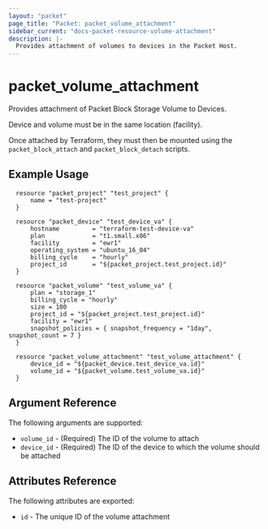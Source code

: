 ```yaml
---
layout: "packet"
page_title: "Packet: packet_volume_attachment"
sidebar_current: "docs-packet-resource-volume-attachment"
description: |-
  Provides attachment of volumes to devices in the Packet Host.
---
```


# packet\_volume\_attachment

Provides attachment of Packet Block Storage Volume to Devices.

Device and volume must be in the same location (facility).

Once attached by Terraform, they must then be mounted using the `packet_block_attach` and `packet_block_detach` scripts.

## Example Usage

```hcl
  resource "packet_project" "test_project" {
      name = "test-project"
  }

  resource "packet_device" "test_device_va" {
      hostname         = "terraform-test-device-va"
      plan             = "t1.small.x86"
      facility         = "ewr1"
      operating_system = "ubuntu_16_04"
      billing_cycle    = "hourly"
      project_id       = "${packet_project.test_project.id}"
  }

  resource "packet_volume" "test_volume_va" {
      plan = "storage_1"
      billing_cycle = "hourly"
      size = 100
      project_id = "${packet_project.test_project.id}"
      facility = "ewr1"
      snapshot_policies = { snapshot_frequency = "1day", snapshot_count = 7 }
  }

  resource "packet_volume_attachment" "test_volume_attachment" {
      device_id = "${packet_device.test_device_va.id}"
      volume_id = "${packet_volume.test_volume_va.id}"
  }
```

## Argument Reference

The following arguments are supported:

* `volume_id` - (Required) The ID of the volume to attach
* `device_id` - (Required) The ID of the device to which the volume should be attached

## Attributes Reference

The following attributes are exported:

* `id` - The unique ID of the volume attachment